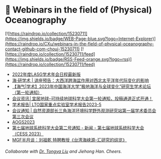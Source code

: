 # 🌊 Webinars in the field of (Physical) Oceanography

[![https://raindrop.io/collection/15230711](https://img.shields.io/badge/WEB-Page-blue.svg?logo=Internet-Explorer)](https://raindrop.io/CXu/webinars-in-the-field-of-physical-oceanography-contact-github-com-chouj-15230711) [![https://raindrop.io/collection/15230711/feed](https://img.shields.io/badge/RSS-Feed-orange.svg?logo=rss)](https://raindrop.io/collection/15230711/feed)

<!-- BLOG-POST-LIST:START -->
- [2022年度LASG学术年会日程最新版](https://mp.weixin.qq.com/s/D_WskNZoArugkT-ujaEhvA?scene=25#wechat_redirect)
- [海·研学术 | 讲座预告：大西洋跨海盆作用对西北太平洋年代际变化的影响](https://mp.weixin.qq.com/s/x8_t0Z6cIwQmDVF-cr8UdA)
- [【海气|学术】2023年中国海洋大学“极地海洋与全球变化”研究生学术论坛 （第一轮通知）](https://mp.weixin.qq.com/s/WZ2nK1UaWVpXXdnAYXGzDw)
- [会议资讯│宜居地球–可持续地球科学大会第一轮通知，投稿通道正式开通！](https://mp.weixin.qq.com/s/S6Fon5xM8opQRqv0Ao5ZNQ)
- [学术报告| LTO国家重点实验室学术报告2023-5](https://mp.weixin.qq.com/s/l05r-8-TjRJ0dVjZW4lMUA)
- [会议通知 | 自然资源部长三角海洋环境科学野外观测研究站第一届学术委员会第三次会议](https://mp.weixin.qq.com/s/iDJWyhHxOy8L9q5wvwj4tQ)
- [AOGS2023](https://www.asiaoceania.org/aogs2023/public.asp?page=home.asp)
- [第七届地球系统科学大会第二号通知 - 新闻 - 第七届地球系统科学大会（CESS 2023）](http://www.cess.org.cn/Data/View/1818)
- [MGF半月谈：刘祖乾 特聘教授《台湾海峡源-汇研究的综览》](https://mp.weixin.qq.com/s/E9vrq5PvUIyIV2jfTM_2mg)
<!-- BLOG-POST-LIST:END -->

###### Collaborate with [Dr. Tongya Liu](https://liutongya.github.io/) and Jiehong Han. Cheers.
